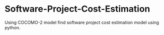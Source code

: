 # Software-Project-Cost-Estimation
Using COCOMO-2 model find software project cost estimation model using python. 
